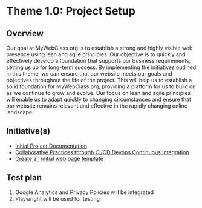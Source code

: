 # Theme 1.0: Project Setup
## Overview
Our goal at MyWebClass.org is to establish a strong and highly visible web presence using lean and agile principles. 
Our objective is to quickly and effectively develop a foundation that supports our business requirements, setting us 
up for long-term success. By implementing the initiatives outlined in this theme, we can ensure that our website 
meets our goals and objectives throughout the life of the project. This will help us to establish a solid foundation 
for MyWebClass.org, providing a platform for us to build on as we continue to grow and evolve. Our focus on lean and 
agile principles will enable us to adapt quickly to changing circumstances and ensure that our website remains 
relevant and effective in the rapidly changing online landscape.
## Initiative(s)

* [Initial Project Documentation](../../documentation/theme_1/initiatives/initiative_one.md)
* [Collaborative Practices through CI/CD Devops Continuous Integration](../../documentation/theme_1/initiatives/initiative_two.md)
* [Create an initial web page template](initiatives/initiative_webpage_template.md)

## Test plan
1. Google Analytics and Privacy Policies will be integrated
2. Playwright will be used for testing 